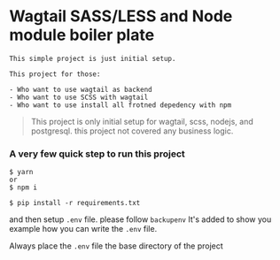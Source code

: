 # Wagtail SASS/LESS and Node module boiler plate

```
This simple project is just initial setup.

This project for those:

- Who want to use wagtail as backend
- Who want to use SCSS with wagtail
- Who want to use install all frotned depedency with npm
```



> This project is only initial setup for wagtail, scss, nodejs, and postgresql. this project not covered any business logic.


### A very few quick step to run this project

```
$ yarn
or 
$ npm i

$ pip install -r requirements.txt

```

and then setup `.env` file. please follow `backupenv` It's added to show you example how you can write the `.env` file.

Always place the `.env` file the base directory of the project


